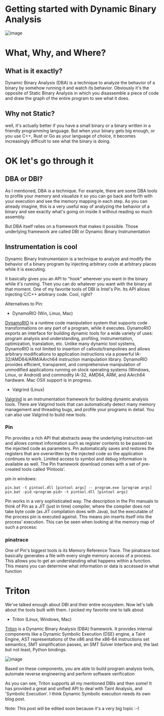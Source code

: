# Getting started with Dynamic Binary Analysis


![image](https://memegenerator.net/img/instances/58266813/everybodys-out-partying-and-im-sitting-here-reverse-engineering.jpg)

# What, Why, and Where?

## What is it exactly?

Dynamic Binary Analysis (DBA) is a technique to analyze the behavior of a binary by somehow running it and watch its behavior. Obviously it's the opposite of Static Binary Analysis in which you disassemble a piece of code and draw the graph of the entire program to see what it does. 

## Why not Static?

well, it's actually better if you have a small binary or a binary written in a friendly programming language. But when your binary gets big enough, or you use C++, Rust or Go as your language of choice, it becomes increasingly difficult to see what the binary is doing. 

# OK let's go through it

## DBA or DBI?

As I mentioned, DBA is a technique. For example, there are some DBA tools to profile your memory and visualize it so you can go back and forth with your execution and see the memory mapping in each step. As you can already imagine, this is a very useful way of analyzing the behavior of a binary and see exactly what's going on inside it without reading so much assembly.

But DBA itself relies on a framework that makes it possible. Those underlying framework are called DBI or Dynamic Binary Instrumentation

## Instrumentation is cool

Dynamic Binary Instrumentaion is a technique to analyze and modify the behavior of a binary program by injecting arbitrary code at arbitrary places while it is executing.

It basically gives you an API to "hook" wherever you want in the binary while it's running. Then you can do whatever you want with the binary at that moment. One of my favorite tools of DBI is Intel's Pin. Its API allows injecting C/C++ arbitrary code. Cool, right?

Alternatives to Pin:

+ DynamoRIO (Win, Linux, Mac)

[DynamoRIO](http://www.dynamorio.org/) is a runtime code manipulation system that supports code transformations on any part of a program, while it executes. DynamoRIO exports an interface for building dynamic tools for a wide variety of uses: program analysis and understanding, profiling, instrumentation, optimization, translation, etc. Unlike many dynamic tool systems, DynamoRIO is not limited to insertion of callouts/trampolines and allows arbitrary modifications to application instructions via a powerful IA-32/AMD64/ARM/AArch64 instruction manipulation library. DynamoRIO provides efficient, transparent, and comprehensive manipulation of unmodified applications running on stock operating systems (Windows, Linux, or Android) and commodity IA-32, AMD64, ARM, and AArch64 hardware. Mac OSX support is in progress.

+ Valgrind (Linux)

[Valgrind](http://valgrind.org/) is an instrumentation framework for building dynamic analysis tools. There are Valgrind tools that can automatically detect many memory management and threading bugs, and profile your programs in detail. You can also use Valgrind to build new tools.

### Pin

Pin provides a rich API that abstracts away the underlying instruction-set and allows context information such as register contents to be passed to the injected code as parameters. Pin automatically saves and restores the registers that are overwritten by the injected code so the application continues to work. Limited access to symbol and debug information is available as well. The Pin framework download comes with a set of pre-created tools called ‘Pintools’.

pin in windows:

```
pin.bat -t pintool.dll [pintool args] -- program.exe [program args]
pin.bat -pid <program pid> -t pintool.dll [pintool args]
```

Pin works in a very sophisticated way. The description in the Pin manuals to think of Pin as a JIT (just in time) compiler, where the compiler does not take byte code (as JIT compilation does with Java), but the executable of the process pin is executed against. This means pin inserts itself into the process’ execution. This can be seen when looking at the memory map of such a process:


### pinatrace

One of Pin's biggest tools is its Memory Reference Trace. The pinatrace tool basically generates a file with every single memory access of a process. This allows you to get an understanding what happens within a function. This means you can determine what information or data is accessed in what function


# Triton

We've talked enough about DBI and their entire ecosystem. Now let's talk about the tools built with them. I picked my favorite one to talk about 

+ Triton (Linux, Windows, Mac)

[Triton](http://triton.quarkslab.com/) is a Dynamic Binary Analysis (DBA) framework. It provides internal components like a Dynamic Symbolic Execution (DSE) engine, a Taint Engine, AST representations of the x86 and the x86-64 instructions set semantics, SMT simplification passes, an SMT Solver Interface and, the last but not least, Python bindings.

![image](https://camo.githubusercontent.com/d06dfe7f98f26fcddad3d29c7e65eab363d60bd2/687474703a2f2f747269746f6e2e717561726b736c61622e636f6d2f66696c65732f747269746f6e5f7630335f6172636869746563747572652e737667)


Based on these components, you are able to build program analysis tools, automate reverse engineering and perform software verification

As you can see, Triton supports all my mentioned DBIs and then some! It has provided a great and unified API to deal with Taint Analysis, and 'Symbolic Execution'. I think Dynamic Symbolic execution needs its own blog post.

Note: This post will be edited soon because it's a very big topic :-)
